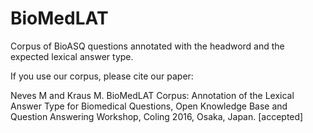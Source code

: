 # BioMedLAT
Corpus of BioASQ questions annotated with the headword and the expected lexical answer type.

If you use our corpus, please cite our paper:

Neves M and Kraus M. BioMedLAT Corpus: Annotation of the Lexical Answer Type for Biomedical Questions, Open Knowledge Base and Question Answering Workshop, Coling 2016, Osaka, Japan. [accepted]

